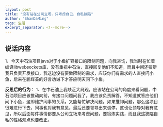 ```yaml
---
layout: post
title: "没有站在公司立场，只考虑自己，自私狭隘"
author: "ShanDaMing"
tags: 生活
excerpt_separator: <!--more-->
---
```


## 说话内容
1、今天中石油项目java对于小鱼扩容接口的限制问题，向我咨询，我当时在忙着编译libwebsockets库，没有重视中石油，直接回复他们不知道，而且中间还狡辩我只负责开发接口，我这边没有要做限制的需求，应该你们有需求的人直接问小鱼，后来在鹏辉荃的好言劝诫下才答应明天问下小鱼。

**反思后的行为**：
1、在中石油上我缺乏大局观，应该站在公司的角度来看问题，中石油项目应该推动向前，有接口问题问我了，我应该负责解答，不知道就答应他们问下小鱼，这即维护同事的关系，又能帮忙解决问题，如果推卸问题，那么这项目很难进行下去，同事也对我有意见，最后还要领导出来调停，这也让领导对我有意见，所以后面每件事情都要从公司立场来考虑问题，要锻炼实践，而且我这狭隘自私的性格观点也要改正。

